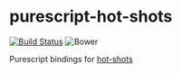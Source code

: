 # purescript-hot-shots

[![Build Status](https://travis-ci.org/mcoffin/purescript-hot-shots.svg?branch=master)](https://travis-ci.org/mcoffin/purescript-hot-shots)
![Bower](https://img.shields.io/bower/v/purescript-hot-shots.svg)

Purescript bindings for [hot-shots](https://www.npmjs.com/package/hot-shots)
